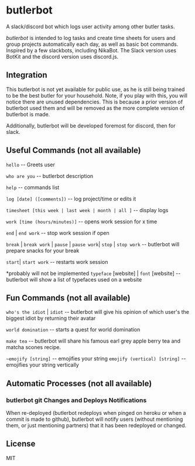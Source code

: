 # butlerbot
A slack/discord bot which logs user activity among other butler tasks.

_butlerbot_ is intended to log tasks and create time sheets for users and group projects automatically each day, as well as basic bot commands. Inspired by a few slackbots, including NikaBot. The Slack version uses BotKit and the discord version uses discord.js.

## Integration
This butlerbot is not yet available for public use, as he is still being trained to be the best butler for your household. Note, if you play with this, you will notice there are unused dependencies. This is because a prior version of butlerbot used them and will be removed as the more complete version of butlerbot is made.

Additionally, butlerbot will be developed foremost for discord, then for slack.

## Useful Commands (not all available)

`hello` -- Greets user    

`who are you`  -- butlerbot description    

`help` -- commands list    

`log [date] ([comments])` -- log project/time or edits it    

`timesheet [this week | last week | month | all ]` -- display logs    

`work [time (hours/minutes)]` -- opens work session for x time    

`end` | `end work` -- stop work session if open    

`break` | `break work` | `pause` | `pause work`| `stop` | `stop work` -- butlerbot will prepare snacks for your break     

`start`| `start work` -- restarts work session    

*probably will not be implemented
`typeface` [website] | `font` [website] -- butlerbot will show a list of typefaces used on a website

## Fun Commands (not all available)
`who's the idiot` | `idiot` -- butlerbot will give his opinion of which user's the biggest idiot by returning their avatar    

`world domination` -- starts a quest for world domination    

`make tea` -- butlerbot will share his famous earl grey apple berry tea and matcha scones recipe.    

`~emojify [string]` -- emojifies your string
`emojify (vertical) [string]` -- emojifies your string vertically

## Automatic Processes (not all available)

### butlerbot git Changes and Deploys Notifications
When re-deployed (butlerbot redeploys when pinged on heroku or when a commit is made to github), butlerbot will notify users (without mentioning them, or just mentioning partners) that it has been redeployed or changed.

## License
MIT
